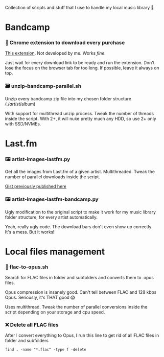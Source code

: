 Collection of scripts and stuff that I use to handle my local music library 🎷

# Bandcamp

### 📂 Chrome extension to download every purchase

[This extension](https://chrome.google.com/webstore/detail/bandcamp-auto-downloader/igbcekbalgomjoblhoehkemlcapkfaki/). Not developed by me. Works *fine*.

Just wait for every download link to be ready and run the extension. Don't lose the focus on the browser tab for too long. If possible, leave it always on top.

### 🗃️ unzip-bandcamp-parallel.sh

Unzip every bandcamp zip file into my chosen folder structure (./$artist/$album)

With support for multithread unzip process. Tweak the number of threads inside the script. With 2+, it will nuke pretty much any HDD, so use 2+ only with SSD/NVMEs.

# Last.fm

### 🖼️ artist-images-lastfm.py

Get all the images from Last.fm of a given artist. Multithreaded. Tweak the number of parallel downloads inside the script.

[Gist previously published here](https://gist.github.com/Arecsu/2a96c33b4a99705d7711dee77156e2c2)

### 🖼️ artist-images-lastfm-bandcamp.py

Ugly modification to the original script to make it work for my music library folder structure, for every artist automatically.

Yeah, really ugly code. The download bars don't even show up correctly. It's a mess. But it works!

# Local files management

### 🎸 flac-to-opus.sh

Search for FLAC files in folder and subfolders and converts them to .opus files.

Opus compression is insanely good. Can't tell between FLAC and 128 kbps Opus. Seriously, it's THAT good 😱

Uses multithread. Tweak the number of parallel conversions inside the script depending on your storage and cpu speed.

### ❌ Delete all FLAC files

After I convert everything to Opus, I run this line to get rid of all FLAC files in folder and subfolders

```
find . -name "*.flac" -type f -delete
```


